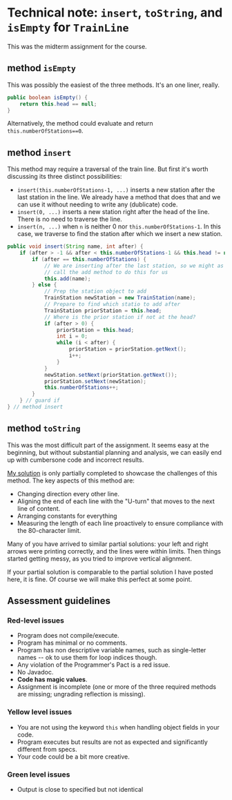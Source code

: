 # Technical note: `insert`, `toString`, and `isEmpty` for `TrainLine`

This was the midterm assignment for the course.


## method `isEmpty`

This was possibly the easiest of the three methods. It's an one liner, really.
```java
public boolean isEmpty() {
    return this.head == null;
}
```
Alternatively, the method could evaluate and return ``this.numberOfStations==0``.


## method ``insert``
This method may require a traversal of the train line. But first it's worth discussing its three distinct possibilities:

* `insert(this.numberOfStations-1, ...)` inserts a new station after the last station in the line. We already have a method that does that and we can use it without needing to write any (dublicate) code.
* `insert(0, ...)` inserts a new station right after the head of the line. There is no need to traverse the line.
* `insert(n, ...)` when `n` is neither 0 nor `this.numberOfStations-1`. In this case, we traverse to find the station after which we insert a new station.


```java
public void insert(String name, int after) {
    if (after > -1 && after < this.numberOfStations-1 && this.head != null) {
        if (after == this.numberOfStations) {
            // We are inserting after the last station, so we might as well
            // call the add method to do this for us
            this.add(name);
        } else {
            // Prep the station object to add
            TrainStation newStation = new TrainStation(name);
            // Prepare to find which statio to add after
            TrainStation priorStation = this.head;
            // Where is the prior station if not at the head?
            if (after > 0) {
                priorStation = this.head;
                int i = 0;
                while (i < after) {
                    priorStation = priorStation.getNext(); 
                    i++;
                }
            }
            newStation.setNext(priorStation.getNext());
            priorStation.setNext(newStation);
            this.numberOfStations++;
        }
    } // guard if
} // method insert
```


## method `toString`

This was the most difficult part of the assignment. It seems easy at the beginning, but without substantial planning and analysis, we can easily end up with cumbersone code and incorrect results.

[My solution](./LeftRightPrinting.java) is only partially completed to showcase the challenges of this method. The key aspects of this method are:

* Changing direction every other line.
* Aligning the end of each line with the "U-turn" that moves to the next line of content.
* Arranging constants for everything
* Measuring the length of each line proactively to ensure compliance with the 80-character limit.

Many of you have arrived to similar partial solutions: your left and right arrows were printing correctly, and the lines were within limits. Then things started getting messy, as you tried to improve vertical alignment.

If your partial solution is comparable to the partial solution I have posted here, it is fine. Of course we will make this perfect at some point.



## Assessment guidelines

### Red-level issues

* Program does not compile/execute.
* Program has minimal or no comments.
* Program has non descriptive variable names, such as single-letter names -- ok to use them for loop indices though.
* Any violation of the Programmer's Pact is a red issue.
* No Javadoc.
* **Code has magic values**. 
* Assignment is incomplete (one or more of the three required methods are missing; ungrading reflection is missing).

### Yellow level issues

* You are not using the keyword `this` when handling object fields in your code.
* Program executes but results are not as expected and significantly different from specs.
* Your code could be a bit more creative.


### Green level issues

* Output is close to specified but not identical
